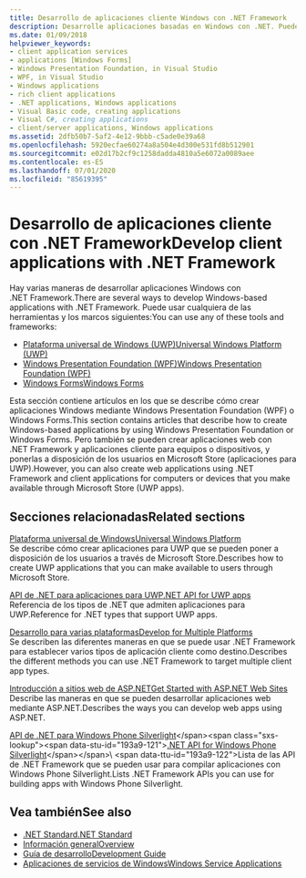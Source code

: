 ```yaml
---
title: Desarrollo de aplicaciones cliente Windows con .NET Framework
description: Desarrolle aplicaciones basadas en Windows con .NET. Puede usar Plataforma universal de Windows (UWP), Windows Presentation Foundation (WPF) o Windows Forms.
ms.date: 01/09/2018
helpviewer_keywords:
- client application services
- applications [Windows Forms]
- Windows Presentation Foundation, in Visual Studio
- WPF, in Visual Studio
- Windows applications
- rich client applications
- .NET applications, Windows applications
- Visual Basic code, creating applications
- Visual C#, creating applications
- client/server applications, Windows applications
ms.assetid: 2dfb50b7-5af2-4e12-9bbb-c5ade0e39a68
ms.openlocfilehash: 5920ecfae60274a8a504e4d300e531fd8b512901
ms.sourcegitcommit: e02d17b2cf9c1258dadda4810a5e6072a0089aee
ms.contentlocale: es-ES
ms.lasthandoff: 07/01/2020
ms.locfileid: "85619395"
---
```

# <a name="develop-client-applications-with-net-framework"></a><span data-ttu-id="193a9-104">Desarrollo de aplicaciones cliente con .NET Framework</span><span class="sxs-lookup"><span data-stu-id="193a9-104">Develop client applications with .NET Framework</span></span>

<span data-ttu-id="193a9-105">Hay varias maneras de desarrollar aplicaciones Windows con .NET Framework.</span><span class="sxs-lookup"><span data-stu-id="193a9-105">There are several ways to develop Windows-based applications with .NET Framework.</span></span> <span data-ttu-id="193a9-106">Puede usar cualquiera de las herramientas y los marcos siguientes:</span><span class="sxs-lookup"><span data-stu-id="193a9-106">You can use any of these tools and frameworks:</span></span>

- [<span data-ttu-id="193a9-107">Plataforma universal de Windows (UWP)</span><span class="sxs-lookup"><span data-stu-id="193a9-107">Universal Windows Platform (UWP)</span></span>](/windows/uwp/)
- [<span data-ttu-id="193a9-108">Windows Presentation Foundation (WPF)</span><span class="sxs-lookup"><span data-stu-id="193a9-108">Windows Presentation Foundation (WPF)</span></span>](./wpf/index.md)
- [<span data-ttu-id="193a9-109">Windows Forms</span><span class="sxs-lookup"><span data-stu-id="193a9-109">Windows Forms</span></span>](./winforms/index.md)

<span data-ttu-id="193a9-110">Esta sección contiene artículos en los que se describe cómo crear aplicaciones Windows mediante Windows Presentation Foundation (WPF) o Windows Forms.</span><span class="sxs-lookup"><span data-stu-id="193a9-110">This section contains articles that describe how to create Windows-based applications by using Windows Presentation Foundation or Windows Forms.</span></span> <span data-ttu-id="193a9-111">Pero también se pueden crear aplicaciones web con .NET Framework y aplicaciones cliente para equipos o dispositivos, y ponerlas a disposición de los usuarios en Microsoft Store (aplicaciones para UWP).</span><span class="sxs-lookup"><span data-stu-id="193a9-111">However, you can also create web applications using .NET Framework and client applications for computers or devices that you make available through Microsoft Store (UWP apps).</span></span>

## <a name="related-sections"></a><span data-ttu-id="193a9-112">Secciones relacionadas</span><span class="sxs-lookup"><span data-stu-id="193a9-112">Related sections</span></span>

<span data-ttu-id="193a9-113">[Plataforma universal de Windows](/windows/uwp/)</span><span class="sxs-lookup"><span data-stu-id="193a9-113">[Universal Windows Platform](/windows/uwp/)</span></span>\
<span data-ttu-id="193a9-114">Se describe cómo crear aplicaciones para UWP que se pueden poner a disposición de los usuarios a través de Microsoft Store.</span><span class="sxs-lookup"><span data-stu-id="193a9-114">Describes how to create UWP applications that you can make available to users through Microsoft Store.</span></span>

<span data-ttu-id="193a9-115">[API de .NET para aplicaciones para UWP](/dotnet/api/index?view=dotnet-uwp-10.0)</span><span class="sxs-lookup"><span data-stu-id="193a9-115">[.NET API for UWP apps](/dotnet/api/index?view=dotnet-uwp-10.0)</span></span>\
<span data-ttu-id="193a9-116">Referencia de los tipos de .NET que admiten aplicaciones para UWP.</span><span class="sxs-lookup"><span data-stu-id="193a9-116">Reference for .NET types that support UWP apps.</span></span>
  
<span data-ttu-id="193a9-117">[Desarrollo para varias plataformas](../standard/cross-platform/index.md)</span><span class="sxs-lookup"><span data-stu-id="193a9-117">[Develop for Multiple Platforms](../standard/cross-platform/index.md)</span></span>\
<span data-ttu-id="193a9-118">Se describen las diferentes maneras en que se puede usar .NET Framework para establecer varios tipos de aplicación cliente como destino.</span><span class="sxs-lookup"><span data-stu-id="193a9-118">Describes the different methods you can use .NET Framework to target multiple client app types.</span></span>

<span data-ttu-id="193a9-119">[Introducción a sitios web de ASP.NET](https://dotnet.microsoft.com/apps/aspnet/web-apps)</span><span class="sxs-lookup"><span data-stu-id="193a9-119">[Get Started with ASP.NET Web Sites](https://dotnet.microsoft.com/apps/aspnet/web-apps)</span></span>\
<span data-ttu-id="193a9-120">Describe las maneras en que se pueden desarrollar aplicaciones web mediante ASP.NET.</span><span class="sxs-lookup"><span data-stu-id="193a9-120">Describes the ways you can develop web apps using ASP.NET.</span></span>

<span data-ttu-id="193a9-121">[API de .NET para Windows Phone Silverlight](https://docs.microsoft.com/previous-versions/windows/apps/jj207211\(v=vs.105\))</span><span class="sxs-lookup"><span data-stu-id="193a9-121">[.NET API for Windows Phone Silverlight](https://docs.microsoft.com/previous-versions/windows/apps/jj207211\(v=vs.105\))</span></span>\
<span data-ttu-id="193a9-122">Lista de las API de .NET Framework que se pueden usar para compilar aplicaciones con Windows Phone Silverlight.</span><span class="sxs-lookup"><span data-stu-id="193a9-122">Lists .NET Framework APIs you can use for building apps with Windows Phone Silverlight.</span></span>

## <a name="see-also"></a><span data-ttu-id="193a9-123">Vea también</span><span class="sxs-lookup"><span data-stu-id="193a9-123">See also</span></span>

- [<span data-ttu-id="193a9-124">.NET Standard</span><span class="sxs-lookup"><span data-stu-id="193a9-124">.NET Standard</span></span>](../standard/net-standard.md)
- [<span data-ttu-id="193a9-125">Información general</span><span class="sxs-lookup"><span data-stu-id="193a9-125">Overview</span></span>](./get-started/overview.md)
- [<span data-ttu-id="193a9-126">Guía de desarrollo</span><span class="sxs-lookup"><span data-stu-id="193a9-126">Development Guide</span></span>](./development-guide.md)
- [<span data-ttu-id="193a9-127">Aplicaciones de servicios de Windows</span><span class="sxs-lookup"><span data-stu-id="193a9-127">Windows Service Applications</span></span>](./windows-services/index.md)
